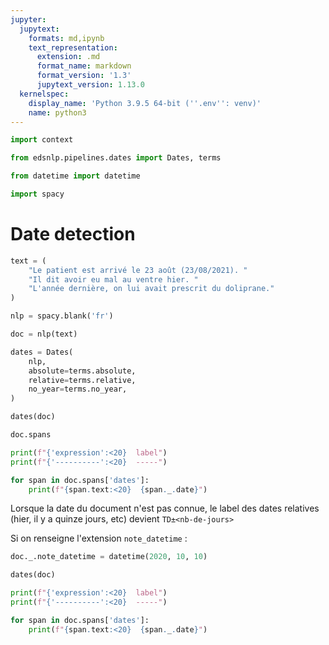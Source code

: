 ```yaml
---
jupyter:
  jupytext:
    formats: md,ipynb
    text_representation:
      extension: .md
      format_name: markdown
      format_version: '1.3'
      jupytext_version: 1.13.0
  kernelspec:
    display_name: 'Python 3.9.5 64-bit (''.env'': venv)'
    name: python3
---
```


```python
import context
```

```python
from edsnlp.pipelines.dates import Dates, terms
```

```python
from datetime import datetime
```

```python
import spacy
```

# Date detection

```python
text = (
    "Le patient est arrivé le 23 août (23/08/2021). "
    "Il dit avoir eu mal au ventre hier. "
    "L'année dernière, on lui avait prescrit du doliprane."
)
```

```python
nlp = spacy.blank('fr')
```

```python
doc = nlp(text)
```

```python
dates = Dates(
    nlp,
    absolute=terms.absolute,
    relative=terms.relative,
    no_year=terms.no_year,
)
```

```python
dates(doc)
```

```python
doc.spans
```

```python
print(f"{'expression':<20}  label")
print(f"{'----------':<20}  -----")

for span in doc.spans['dates']:
    print(f"{span.text:<20}  {span._.date}")
```

Lorsque la date du document n'est pas connue, le label des dates relatives (hier, il y a quinze jours, etc) devient `TD±<nb-de-jours>`


Si on renseigne l'extension `note_datetime` :

```python
doc._.note_datetime = datetime(2020, 10, 10)
```

```python
dates(doc)
```

```python
print(f"{'expression':<20}  label")
print(f"{'----------':<20}  -----")

for span in doc.spans['dates']:
    print(f"{span.text:<20}  {span._.date}")
```
